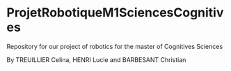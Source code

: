 # ProjetRobotiqueM1SciencesCognitives
Repository for our project of robotics for the master of Cognitives Sciences

By TREUILLIER Celina, HENRI Lucie and BARBESANT Christian

